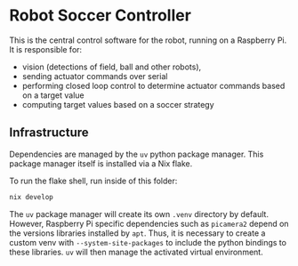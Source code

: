 # Robot Soccer Controller

This is the central control software for the robot, running on a Raspberry Pi.
It is responsible for:
- vision (detections of field, ball and other robots),
- sending actuator commands over serial
- performing closed loop control to determine actuator commands based on a target value
- computing target values based on a soccer strategy

## Infrastructure
Dependencies are managed by the `uv` python package manager. This package manager itself
is installed via a Nix flake.

To run the flake shell, run inside of this folder:
```bash
nix develop
```

The `uv` package manager will create its own `.venv` directory by default.
However, Raspberry Pi specific dependencies such as `picamera2` depend on the
versions libraries installed by `apt`. Thus, it is necessary to create a custom
venv with `--system-site-packages` to include the python bindings to these
libraries. `uv` will then manage the activated virtual environment.
